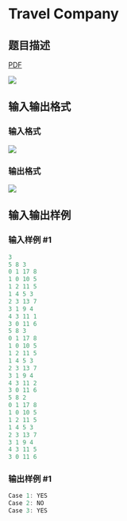 # Travel Company

## 题目描述

[problemUrl]: https://uva.onlinejudge.org/index.php?option=com_onlinejudge&Itemid=8&category=226&page=show_problem&problem=2985

[PDF](https://uva.onlinejudge.org/external/118/p11874.pdf)

![](https://cdn.luogu.com.cn/upload/vjudge_pic/UVA11874/4828039c302ebfb79d69c25f67c42f6da6ec56ba.png)

## 输入输出格式

### 输入格式

![](https://cdn.luogu.com.cn/upload/vjudge_pic/UVA11874/b220fae7d9fc8a4260ed4edb42fa8aaed95ccdc0.png)

### 输出格式

![](https://cdn.luogu.com.cn/upload/vjudge_pic/UVA11874/f257f707ada87114c248cd12e17702a85934f42d.png)

## 输入输出样例

### 输入样例 #1

```cpp
3
5 8 3
0 1 17 8
1 0 10 5
1 2 11 5
1 4 5 3
2 3 13 7
3 1 9 4
4 3 11 1
3 0 11 6
5 8 3
0 1 17 8
1 0 10 5
1 2 11 5
1 4 5 3
2 3 13 7
3 1 9 4
4 3 11 2
3 0 11 6
5 8 2
0 1 17 8
1 0 10 5
1 2 11 5
1 4 5 3
2 3 13 7
3 1 9 4
4 3 11 5
3 0 11 6
```


### 输出样例 #1

```cpp
Case 1: YES
Case 2: NO
Case 3: YES
```


